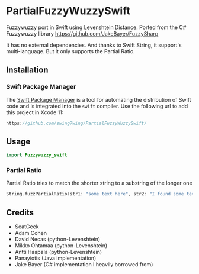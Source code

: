 # PartialFuzzyWuzzySwift
Fuzzywuzzy port in Swift using Levenshtein Distance.
Ported from the C# Fuzzywuzzy library
https://github.com/JakeBayer/FuzzySharp

It has no external dependencies. 
And thanks to Swift String, it support's multi-language.
But it only supports the Partial Ratio.

## Installation
### Swift Package Manager
The [Swift Package Manager](https://swift.org/package-manager/) is a tool for automating the distribution of Swift code and is integrated into the `swift` compiler. 
Use the following url to add this project in Xcode 11:
```swift
https://github.com/swing7wing/PartialFuzzyWuzzySwift/
```

## Usage
```swift
import Fuzzywuzzy_swift
```

### Partial Ratio
Partial Ratio tries to match the shorter string to a substring of the longer one
```swift
String.fuzzPartialRatio(str1: "some text here", str2: "I found some text here!") // => 100
```

## Credits
* SeatGeek
* Adam Cohen
* David Necas (python-Levenshtein)
* Mikko Ohtamaa (python-Levenshtein)
* Antti Haapala (python-Levenshtein)
* Panayiotis (Java implementation)
* Jake Bayer (C# implementation I heavily borrowed from)
